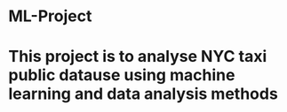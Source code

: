 # ML-Project
# This project is to analyse NYC taxi public datause using machine learning and data analysis methods 
